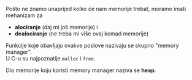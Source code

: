 
Pošto ne znamo unaprijed kolko će nam memorije trebat, moramo imati mehanizam za 
- **alociranje** (daj mi još memorije) i 
- **dealociranje** (ne treba mi više ovaj komad memorije)

Funkcije koje obavljaju ovakve poslove nazivaju se skupno "memory manager".  
U C-u su najpoznatije `malloc` i `free`.

Dio memorije koju koristi memory manager naziva se **heap**.





